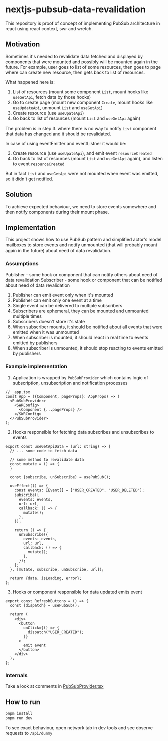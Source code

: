 # nextjs-pubsub-data-revalidation

This repository is proof of concept of implementing PubSub architecture in react using react context, swr and wretch.

## Motivation

Sometimes it's needed to revalidate data fetched and displayed by components that were mounted and possibly will be
mounted again in the future. For example, user goes to list of some resources, then goes to page where can create new
resource, then gets back to list of resources.

What happened here is:

1. List of resources (mount some component `List`, mount hooks like `useGetApi`, fetch data by those hooks)
2. Go to create page (mount new component `Create`, mount hooks like `useUpdateApi`, unmount `List` and `useGetApi`)
3. Create resource (use `useUpateApi`)
4. Go back to list of resources (mount `List` and `useGetApi` again)

The problem is in step 3. where there is no way to notify `List` component that data has changed and it should be
revalidated.

In case of using eventEmitter and eventListner it would be:

3. Create resource (use `useUpateApi`), and emit event `resourceCreated`
4. Go back to list of resources (mount `List` and `useGetApi` again), and listen to event `resourceCreated`

But in fact `List` and `useGetApi` were not mounted when event was emitted, so it didn't get notified.

## Solution

To achieve expected behaviour, we need to store events somewhere and then notify components during their mount phase.

## Implementation

This project shows how to use PubSub pattern and simplified actor's model mailboxes to store events and notify
unmounted (that will probably mount again in the future) about need of data revalidation.

### Assumptions

Publisher - some hook or component that can notify others about need of data revalidation
Subscriber - some hook or component that can be notified about need of data revalidation

1. Publisher can emit event only when it's mounted
2. Publisher can emit only one event at a time
3. Single event can be delivered to multiple subscribers
4. Subscribers are ephemeral, they can be mounted and unmounted multiple times
5. Subscribers doesn't store it's state
6. When subscriber mounts, it should be notified about all events that were emitted when it was unmounted
7. When subscriber is mounted, it should react in real time to events emitted by publishers
8. When subscriber is unmounted, it should stop reacting to events emitted by publishers

### Example implementation

1. Application is wrapped by `PubSubProvider` which contains logic of subscription, unsubscription and notification
   processes

```tsx
// _app.tsx
const App = ({Component, pageProps}: AppProps) => (
  <PubSubProvider>
    <SWRConfig>
      <Component {...pageProps} />
    </SWRConfig>
  </PubSubProvider>
);
```

2. Hooks responsible for fetching data subscribes and unsubscribes to events

```tsx
export const useGetApiData = (url: string) => {
  // ... some code to fetch data

  // some method to revalidate data
  const mutate = () => {
  }

  const {subscribe, unSubscribe} = usePubSub();

  useEffect(() => {
    const events: IEvent[] = ["USER_CREATED", "USER_DELETED"];
    subscribe({
      events: events,
      url: url,
      callback: () => {
        mutate();
      },
    });

    return () => {
      unSubscribe({
        events: events,
        url: url,
        callback: () => {
          mutate();
        },
      });
    };
  }, [mutate, subscribe, unSubscribe, url]);

  return {data, isLoading, error};
};
```

3. Hooks or component responsible for data updated emits event

```tsx
export const RefreshButtons = () => {
  const {dispatch} = usePubSub();

  return (
    <div>
      <button
        onClick={() => {
          dispatch("USER_CREATED");
        }}
      >
        emit event
      </button>
    </div>
  );
};
```

### Internals

Take a look at comments in [PubSubProvider.tsx](./src/features/pubsub/providers/PubSubProvider.tsx)

## How to run

```bash
pnpm install
pnpm run dev
```

To see exact behaviour, open network tab in dev tools and see observe requests to `/api/dummy`
